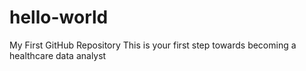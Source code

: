 # hello-world
My First GitHub Repository
This is your first step towards becoming a healthcare data analyst
